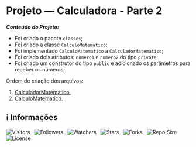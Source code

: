 <!-- Título -->
# Projeto — Calculadora - Parte 2

***Conteúdo do Projeto:***

* Foi criado o pacote `classes`;
* Foi criado a classe `CalculoMatematico`;
* Foi implementado `CalculoMatematico` a `CalculadorMatematico`;
* Foi criado dois atributos: `numero1` e `numero2` do tipo `private`;
* Foi criado um construtor do tipo `public` e adicionado os parâmetros para receber os números;

Ordem de criação dos arquivos:

1. [CalculadorMatematico.](CalculadorMatematico.java)
2. [CalculoMatematico.](CalculoMatematico.java)

<!-- Informações -->
## &#8505; Informações

![Visitors](https://api.visitorbadge.io/api/visitors?path=Devsgeeknerd%2Fpro-cal-par-2-com-agr-car-log-ori-obj-com-bas&label=Visitantes&labelColor=%23700070&labelStyle=none&countColor=%23000fff&style=plastic&color=%23ffffff "Total de Visitantes")
&nbsp;
![Followers](https://img.shields.io/github/followers/Devsgeeknerd?style=p&label=Seguidores&labelColor=800080&color=000fff "Total de Seguidores")
&nbsp;
![Watchers](https://img.shields.io/github/watchers/Devsgeeknerd/pro-cal-par-2-com-agr-car-log-ori-obj-com-bas?style=p&label=Observadores&labelColor=800080&color=000fff "Total de Observadores")
&nbsp;
![Stars](https://img.shields.io/github/stars/Devsgeeknerd/pro-cal-par-2-com-agr-car-log-ori-obj-com-bas?style=p&label=Estrelas&labelColor=800080&color=000fff "Total de Estrelas")
&nbsp;
![Forks](https://img.shields.io/github/forks/Devsgeeknerd/pro-cal-par-2-com-agr-car-log-ori-obj-com-bas?style=p&label=Bifurcações&labelColor=800080&color=000fff "Total de Bifurcações")
&nbsp;
![Repo Size](https://img.shields.io/github/repo-size/Devsgeeknerd/pro-cal-par-2-com-agr-car-log-ori-obj-com-bas?style=p&label=Tamanho&labelColor=800080&color=000fff "Tamanho do Repositório")
&nbsp;
![License](https://img.shields.io/github/license/Devsgeeknerd/pro-cal-par-2-com-agr-car-log-ori-obj-com-bas?style=p&label=Licença&labelColor=800080&color=000fff "Licença do Repositório")

